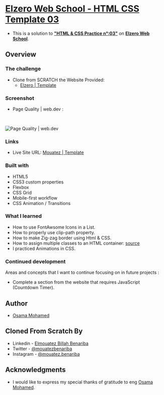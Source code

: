 # [Elzero Web School - HTML CSS Template 03](https://mouatezbenariba.github.io/template-html-css-03/)
- This is a solution to [<b>"HTML & CSS Practice n°:03"</b>](https://elzero.org/practical-html-css/) on [<b>Elzero Web School</b>](https://elzero.org/).

## Overview

### The challenge

- Clone from SCRATCH the Website Provided:
  - [Elzero | Template](https://elzerowebschool.github.io/HTML_And_CSS_Template_Three/)

### Screenshot
- Page Quality | web.dev : 
<br>

![Page Quality | web.dev](https://github.com/mouatezbenariba/template-html-css-03/blob/main/images/page-quality.PNG)

### Links

- Live Site URL: [Mouatez | Template](https://mouatezbenariba.github.io/template-html-css-03/)

### Built with

- HTML5
- CSS3 custom properties
- Flexbox
- CSS Grid
- Mobile-first workflow
- CSS Animation / Transitions

### What I learned

- How to use FontAwsome Icons in a List.
- How to properly use clip-path property.
- How to make Zig-zag border using Html & CSS.
- How to assign multiple classes to an HTML container: [source]()
- I practiced Animations in CSS.

### Continued development

Areas and concepts that I want to continue focusing on in future projects :
  - Complete a section from the website that requires JavaScript (Countdown Timer).

## Author
- [Osama Mohamed](https://github.com/OsamaElzero)

## Cloned From Scratch By
- Linkedin - [Elmouatez Billah Benariba](https://www.linkedin.com/in/mouatezbenariba/)
- Twitter - [@mouatezbenariba](https://twitter.com/mouatezbenariba)
- Instagram - [@mouatez.benariba](https://www.instagram.com/mouatez.benariba/)

## Acknowledgments
- I would like to express my special thanks of gratitude to eng [Osama Mohamed](https://github.com/OsamaElzero).
